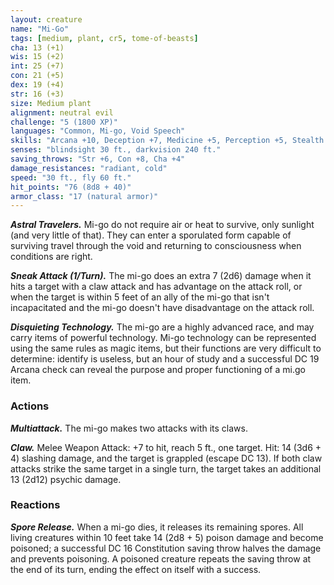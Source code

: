 ```yaml
---
layout: creature
name: "Mi-Go"
tags: [medium, plant, cr5, tome-of-beasts]
cha: 13 (+1)
wis: 15 (+2)
int: 25 (+7)
con: 21 (+5)
dex: 19 (+4)
str: 16 (+3)
size: Medium plant
alignment: neutral evil
challenge: "5 (1800 XP)"
languages: "Common, Mi-go, Void Speech"
skills: "Arcana +10, Deception +7, Medicine +5, Perception +5, Stealth +7"
senses: "blindsight 30 ft., darkvision 240 ft."
saving_throws: "Str +6, Con +8, Cha +4"
damage_resistances: "radiant, cold"
speed: "30 ft., fly 60 ft."
hit_points: "76 (8d8 + 40)"
armor_class: "17 (natural armor)"
---
```


***Astral Travelers.*** Mi-go do not require air or heat to survive, only sunlight (and very little of that). They can enter a sporulated form capable of surviving travel through the void and returning to consciousness when conditions are right.

***Sneak Attack (1/Turn).*** The mi-go does an extra 7 (2d6) damage when it hits a target with a claw attack and has advantage on the attack roll, or when the target is within 5 feet of an ally of the mi-go that isn't incapacitated and the mi-go doesn't have disadvantage on the attack roll.

***Disquieting Technology.*** The mi-go are a highly advanced race, and may carry items of powerful technology. Mi-go technology can be represented using the same rules as magic items, but their functions are very difficult to determine: identify is useless, but an hour of study and a successful DC 19 Arcana check can reveal the purpose and proper functioning of a mi.go item.

### Actions

***Multiattack.*** The mi-go makes two attacks with its claws.

***Claw.*** Melee Weapon Attack: +7 to hit, reach 5 ft., one target. Hit: 14 (3d6 + 4) slashing damage, and the target is grappled (escape DC 13). If both claw attacks strike the same target in a single turn, the target takes an additional 13 (2d12) psychic damage.

### Reactions

***Spore Release.*** When a mi-go dies, it releases its remaining spores. All living creatures within 10 feet take 14 (2d8 + 5) poison damage and become poisoned; a successful DC 16 Constitution saving throw halves the damage and prevents poisoning. A poisoned creature repeats the saving throw at the end of its turn, ending the effect on itself with a success.


